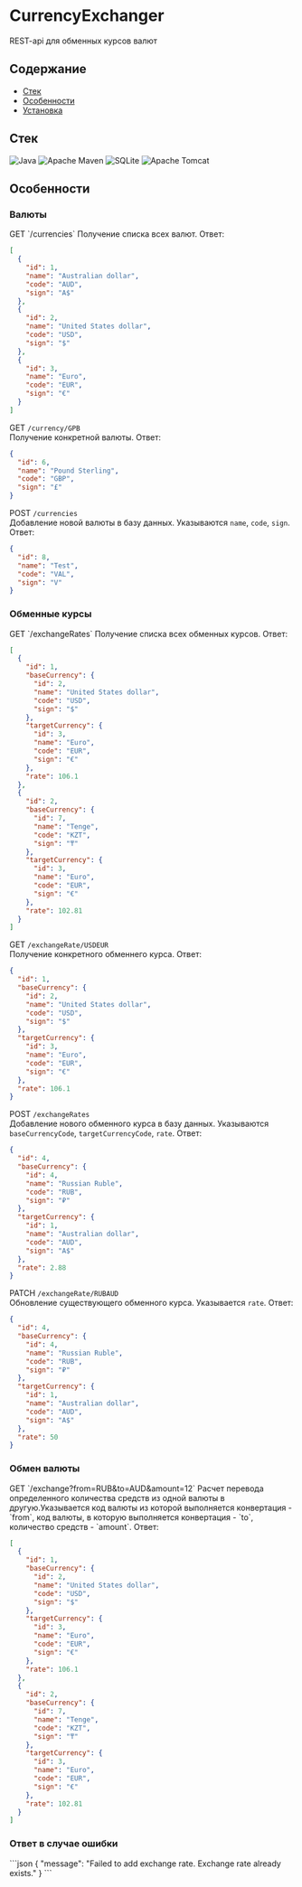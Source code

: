 # CurrencyExchanger

REST-api для обменных курсов валют

## Содержание

- [Стек](#стек)
- [Особенности](#особенности)
- [Установка](#установка)

## Стек

![Java](https://img.shields.io/badge/java-%23ED8B00.svg?style=for-the-badge&logo=openjdk&logoColor=white)
![Apache Maven](https://img.shields.io/badge/Apache%20Maven-C71A36?style=for-the-badge&logo=Apache%20Maven&logoColor=white)
![SQLite](https://img.shields.io/badge/sqlite-%2307405e.svg?style=for-the-badge&logo=sqlite&logoColor=white)
![Apache Tomcat](https://img.shields.io/badge/apache%20tomcat-%23F8DC75.svg?style=for-the-badge&logo=apache-tomcat&logoColor=black)

## Особенности

<h3>Валюты</h3>
GET `/currencies`    
Получение списка всех валют. Ответ:

```json
[
  {
    "id": 1,
    "name": "Australian dollar",
    "code": "AUD",
    "sign": "A$"
  },
  {
    "id": 2,
    "name": "United States dollar",
    "code": "USD",
    "sign": "$"
  },
  {
    "id": 3,
    "name": "Euro",
    "code": "EUR",
    "sign": "€"
  }
]
```

GET `/currency/GPB`    
Получение конкретной валюты. Ответ:

```json
{
  "id": 6,
  "name": "Pound Sterling",
  "code": "GBP",
  "sign": "£"
}
```

POST `/currencies`    
Добавление новой валюты в базу данных. Указываются `name`, `code`, `sign`. Ответ:

```json
{
  "id": 8,
  "name": "Test",
  "code": "VAL",
  "sign": "V"
}
```

<h3>Обменные курсы</h3>
GET `/exchangeRates`    
Получение списка всех обменных курсов. Ответ:

```json
[
  {
    "id": 1,
    "baseCurrency": {
      "id": 2,
      "name": "United States dollar",
      "code": "USD",
      "sign": "$"
    },
    "targetCurrency": {
      "id": 3,
      "name": "Euro",
      "code": "EUR",
      "sign": "€"
    },
    "rate": 106.1
  },
  {
    "id": 2,
    "baseCurrency": {
      "id": 7,
      "name": "Tenge",
      "code": "KZT",
      "sign": "₸"
    },
    "targetCurrency": {
      "id": 3,
      "name": "Euro",
      "code": "EUR",
      "sign": "€"
    },
    "rate": 102.81
  }
]
```

GET `/exchangeRate/USDEUR`    
Получение конкретного обменнего курса. Ответ:

```json
{
  "id": 1,
  "baseCurrency": {
    "id": 2,
    "name": "United States dollar",
    "code": "USD",
    "sign": "$"
  },
  "targetCurrency": {
    "id": 3,
    "name": "Euro",
    "code": "EUR",
    "sign": "€"
  },
  "rate": 106.1
}
```

POST `/exchangeRates`    
Добавление нового обменного курса в базу данных. Указываются `baseCurrencyCode`, `targetCurrencyCode`, `rate`. Ответ:

```json
{
  "id": 4,
  "baseCurrency": {
    "id": 4,
    "name": "Russian Ruble",
    "code": "RUB",
    "sign": "₽"
  },
  "targetCurrency": {
    "id": 1,
    "name": "Australian dollar",
    "code": "AUD",
    "sign": "A$"
  },
  "rate": 2.88
}
```

PATCH `/exchangeRate/RUBAUD`    
Обновление существующего обменного курса. Указывается `rate`. Ответ:

```json
{
  "id": 4,
  "baseCurrency": {
    "id": 4,
    "name": "Russian Ruble",
    "code": "RUB",
    "sign": "₽"
  },
  "targetCurrency": {
    "id": 1,
    "name": "Australian dollar",
    "code": "AUD",
    "sign": "A$"
  },
  "rate": 50
}
```

<h3>Обмен валюты</h3>
GET `/exchange?from=RUB&to=AUD&amount=12`    
Расчет перевода определенного количества средств из одной валюты в другую.Указывается код валюты из которой
выполняется конвертация -`from`, код валюты, в которую выполняется конвертация - `to`, количество средств - `amount`.
Ответ:

```json
[
  {
    "id": 1,
    "baseCurrency": {
      "id": 2,
      "name": "United States dollar",
      "code": "USD",
      "sign": "$"
    },
    "targetCurrency": {
      "id": 3,
      "name": "Euro",
      "code": "EUR",
      "sign": "€"
    },
    "rate": 106.1
  },
  {
    "id": 2,
    "baseCurrency": {
      "id": 7,
      "name": "Tenge",
      "code": "KZT",
      "sign": "₸"
    },
    "targetCurrency": {
      "id": 3,
      "name": "Euro",
      "code": "EUR",
      "sign": "€"
    },
    "rate": 102.81
  }
]
```
<h3>Ответ в случае ошибки</h3>
```json
{
  "message": "Failed to add exchange rate. Exchange rate already exists."
}
```
